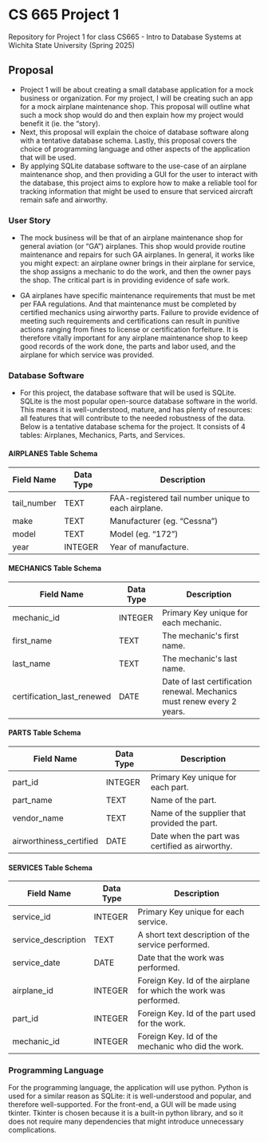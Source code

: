 # CS 665 Project 1
Repository for Project 1 for class CS665 - Intro to Database Systems at Wichita State University (Spring 2025)

## Proposal
- Project 1 will be about creating a small database application for a mock business or organization. For my project, I will be creating such an app for a mock airplane maintenance shop. This proposal will outline what such a mock shop would do and then explain how my project would benefit it (ie. the “story).
- Next, this proposal will explain the choice of database software along with a tentative database schema. Lastly, this proposal covers the choice of programming language and other aspects of the application that will be used.
- By applying SQLite database software to the use-case of an airplane maintenance shop, and then providing a GUI for the user to interact with the database, this project aims to explore how to make a reliable tool for tracking information that might be used to ensure that serviced aircraft remain safe and airworthy.

### User Story
- The mock business will be that of an airplane maintenance shop for general aviation (or “GA”) airplanes. This shop would provide routine maintenance and repairs for such GA airplanes. In general, it works like you might expect: an airplane owner brings in their airplane for service, the shop assigns a mechanic to do the work, and then the owner pays the shop. The critical part is in providing evidence of safe work.

- GA airplanes have specific maintenance requirements that must be met per FAA regulations. And that maintenance must be completed by certified mechanics using airworthy parts. Failure to provide evidence of meeting such requirements and certifications can result in punitive actions ranging from fines to license or certification forfeiture. It is therefore vitally important for any airplane maintenance shop to keep good records of the work done, the parts and labor used, and the airplane for which service was provided.

### Database Software
- For this project, the database software that will be used is SQLite. SQLite is the most popular open-source database software in the world. This means it is well-understood, mature, and has plenty of resources: all features that will contribute to the needed robustness of the data. Below is a tentative database schema for the project. It consists of 4 tables: Airplanes, Mechanics, Parts, and Services.

#### AIRPLANES Table Schema
| **Field Name** | **Data Type** | **Description**                                     |
| -------------- | ------------- | --------------------------------------------------- |
| tail_number    | TEXT          | FAA-registered tail number unique to each airplane. |
| make           | TEXT          | Manufacturer (eg. “Cessna”)                         |
| model          | TEXT          | Model (eg. “172”)                                   |
| year           | INTEGER       | Year of manufacture.                                |

#### MECHANICS Table Schema
| **Field Name**             | **Data Type** | **Description**                                                         |
| -------------------------- | ------------- | ----------------------------------------------------------------------- |
| mechanic_id                | INTEGER       | Primary Key unique for each mechanic.                                   |
| first_name                 | TEXT          | The mechanic's first name.                                              |
| last_name                  | TEXT          | The mechanic's last name.                                               |
| certification_last_renewed | DATE          | Date of last certification renewal. Mechanics must renew every 2 years. |

#### PARTS Table Schema
| **Field Name**          | **Data Type** | **Description**                                |
| ----------------------- | ------------- | ---------------------------------------------- |
| part_id                 | INTEGER       | Primary Key unique for each part.              |
| part_name               | TEXT          | Name of the part.                              |
| vendor_name             | TEXT          | Name of the supplier that provided the part.   |
| airworthiness_certified | DATE          | Date when the part was certified as airworthy. |

#### SERVICES Table Schema
| **Field Name**      | **Data Type** | **Description**                                                   |
| ------------------- | ------------- | ----------------------------------------------------------------- |
| service_id          | INTEGER       | Primary Key unique for each service.                              |
| service_description | TEXT          | A short text description of the service performed.                |
| service_date        | DATE          | Date that the work was performed.                                 |
| airplane_id         | INTEGER       | Foreign Key. Id of the airplane for which the work was performed. |
| part_id             | INTEGER       | Foreign Key. Id of the part used for the work.                    |
| mechanic_id         | INTEGER       | Foreign Key. Id of the mechanic who did the work.                 |

### Programming Language
For the programming language, the application will use python. Python is used for a similar reason as SQLite: it is well-understood and popular, and therefore well-supported. For the front-end, a GUI will be made using tkinter. Tkinter is chosen because it is a built-in python library, and so it does not require many dependencies that might introduce unnecessary complications.

### 